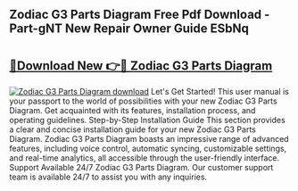 ## Zodiac G3 Parts Diagram Free Pdf Download - Part-gNT New Repair Owner Guide ESbNq

# <h2><a href="http://dflqbq.blite.top/?on=Zodiac+G3+Parts+Diagram">🔗Download New 👉🔴 Zodiac G3 Parts Diagram</a></h2>

[![Zodiac G3 Parts Diagram download](https://i.imgur.com/lujVjoI.png)](http://dflqbq.blite.top/?on=Zodiac+G3+Parts+Diagram)
Let's Get Started! This user manual is your passport to the world of possibilities with your new Zodiac G3 Parts Diagram. Get acquainted with its features, installation process, and operating guidelines. Step-by-Step Installation Guide This section provides a clear and concise installation guide for your new Zodiac G3 Parts Diagram. Zodiac G3 Parts Diagram boasts an impressive range of advanced features, including voice control, automatic syncing, customizable settings, and real-time analytics, all accessible through the user-friendly interface. Support Available 24/7 Zodiac G3 Parts Diagram. Our customer support team is available 24/7 to assist you with any inquiries.
